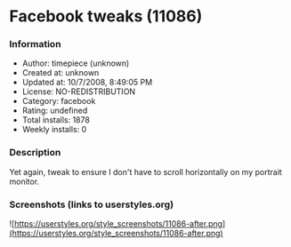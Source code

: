# Facebook tweaks (11086)

### Information
- Author: timepiece (unknown)
- Created at: unknown
- Updated at: 10/7/2008, 8:49:05 PM
- License: NO-REDISTRIBUTION
- Category: facebook
- Rating: undefined
- Total installs: 1878
- Weekly installs: 0


### Description
Yet again, tweak to ensure I don't have to scroll horizontally on my portrait monitor.


### Screenshots (links to userstyles.org)
![https://userstyles.org/style_screenshots/11086-after.png](https://userstyles.org/style_screenshots/11086-after.png)



